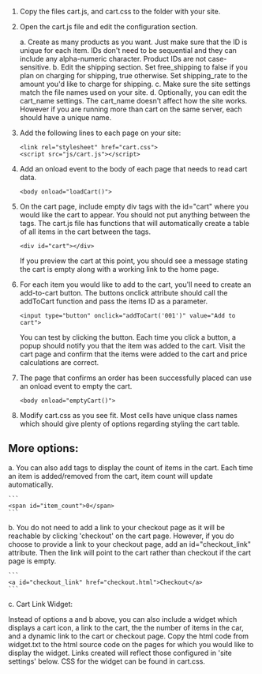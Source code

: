 1. Copy the files cart.js, and cart.css to the folder with your site.

2. Open the cart.js file and edit the configuration section.

    a. Create as many products as you want. Just make sure that the ID is unique for each item. IDs don't need to be sequential and they can include any alpha-numeric character. Product IDs are not case-sensitive.
    b. Edit the shipping section. Set free_shipping to false if you plan on charging for shipping, true otherwise. Set shipping_rate to the amount you'd like to charge for shipping.
    c. Make sure the site settings match the file names used on your site.
    d. Optionally, you can edit the cart_name settings. The cart_name doesn't affect how the site works. However if you are running more than cart on the same server, each should have a unique name.

3. Add the following lines to each page on your site:

    ```
    <link rel="stylesheet" href="cart.css">
    <script src="js/cart.js"></script>
    ```

4. Add an onload event to the body of each page that needs to read cart data.

    ```
    <body onload="loadCart()">
    ```

5. On the cart page, include empty div tags with the id="cart" where you would like the cart to appear. You should not put anything between the tags. The cart.js file has functions that will automatically create a table of all items in the cart between the tags.                                                            
    ```
    <div id="cart"></div>
    ```

   If you preview the cart at this point, you should see a message stating the cart is empty along with a working link to the home page.                              
6. For each item you would like to add to the cart, you'll need to create an add-to-cart button. The buttons onclick attribute should call the addToCart function and pass the items ID as a parameter.

    ```
    <input type="button" onclick="addToCart('001')" value="Add to cart">
    ```

   You can test by clicking the button. Each time you click a button, a popup should notify you that the item was added to the cart. Visit the cart page and confirm that the items were added to the cart and price calculations are correct.

7. The page that confirms an order has been successfully placed can use an onload event to empty the cart.                                                           
    ```
    <body onload="emptyCart()">
    ```
8. Modify cart.css as you see fit. Most cells have unique class names which should give plenty of options regarding styling the cart table.                           

## More options:

a. You can also add tags to display the count of items in the cart. Each time an item is added/removed from the cart, item count will update automatically.

    ```
    <span id="item_count">0</span>
    ```

b. You do not need to add a link to your checkout page as it will  be reachable by clicking 'checkout' on the cart page. However, if you do choose to provide a link to your checkout page, add an id="checkout_link" attribute. Then the link will point to the cart rather than checkout if the cart page is empty.

    ```
    <a id="checkout_link" href="checkout.html">Checkout</a>
    ```

c. Cart Link Widget:

   Instead of options a and b above, you can also include a widget which displays a cart icon, a link to the cart, the the number of items in the car, and a dynamic link to the cart or checkout page. Copy the html code from widget.txt to the html source code on the pages for which you would like to display the widget. Links created will reflect those configured in 'site settings' below. CSS for the widget can be found in cart.css.
